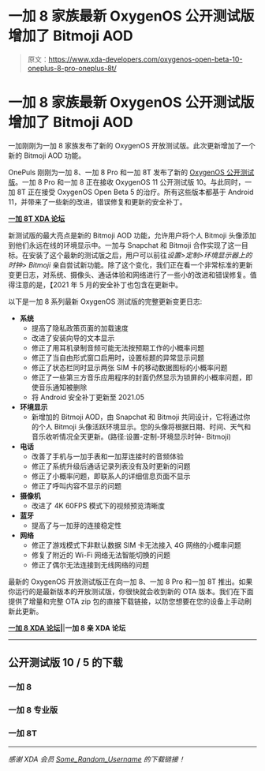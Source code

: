 # 一加 8 家族最新 OxygenOS 公开测试版增加了 Bitmoji AOD

> 原文：<https://www.xda-developers.com/oxygenos-open-beta-10-oneplus-8-pro-oneplus-8t/>

# 一加 8 家族最新 OxygenOS 公开测试版增加了 Bitmoji AOD

一加刚刚为一加 8 家族发布了新的 OxygenOS 开放测试版。此次更新增加了一个新的 Bitmoji AOD 功能。

OnePuls 刚刚为一加 8、一加 8 Pro 和一加 8T 发布了新的 [OxygenOS 公开测试版](https://www.xda-developers.com/oneplus-8-8-pro-8t-oxygenos-open-beta-april-security-patches/)。一加 8 Pro 和一加 8 正在接收 OxygenOS 11 公开测试版 10。与此同时，一加 8T 正在接受 OxygenOS Open Beta 5 的治疗。所有这些版本都基于 Android 11，并带来了一些新的改进，错误修复和更新的安全补丁。

**[一加 8T XDA 论坛](https://forum.xda-developers.com/c/oneplus-8t.11579/)**

新测试版的最大亮点是新的 Bitmoji AOD 功能，允许用户将个人 Bitmoji 头像添加到他们永远在线的环境显示中。一加与 Snapchat 和 Bitmoji 合作实现了这一目标。在安装了这个最新的测试版之后，用户可以前往*设置>定制>环境显示器上的时钟> Bitmoji* 亲自尝试新功能。除了这个变化，我们正在看一个非常标准的更新变更日志，对系统、摄像头、通话体验和网络进行了一些小的改进和错误修复。值得注意的是，【2021 年 5 月的安全补丁也包含在更新中。

以下是一加 8 系列最新 OxygenOS 测试版的完整更新变更日志:

*   **系统**
    *   提高了隐私政策页面的加载速度
    *   改进了安装向导的文本显示
    *   修正了用耳机录制音频可能无法按预期工作的小概率问题
    *   修正了当自由形式窗口启用时，设置标题的异常显示问题
    *   修正了状态栏同时显示两张 SIM 卡的移动数据图标的小概率问题
    *   修正了一些第三方音乐应用程序的封面仍然显示为锁屏的小概率问题，即使音乐通知被删除
    *   将 Android 安全补丁更新至 2021.05
*   **环境显示**
    *   新增加的 Bitmoji AOD，由 Snapchat 和 Bitmoji 共同设计，它将通过你的个人 Bitmoji 头像活跃环境显示。您的头像将根据日期、时间、天气和音乐收听情况全天更新。(路径:设置-定制-环境显示时钟- Bitmoji)
*   **电话**
    *   改善了手机与一加手表和一加芽连接时的音频体验
    *   修正了系统升级后通话记录列表没有及时更新的问题
    *   修正了小概率问题，即联系人的详细信息页面不显示
    *   修正了呼叫内容不显示的问题
*   **摄像机**
    *   改进了 4K 60FPS 模式下的视频预览清晰度
*   **蓝牙**
    *   提高了与一加芽的连接稳定性
*   **网络**
    *   修正了游戏模式下非默认数据 SIM 卡无法接入 4G 网络的小概率问题
    *   修复了附近的 Wi-Fi 网络无法智能切换的问题
    *   修正了偶尔无法连接到无线网络的问题

最新的 OxygenOS 开放测试版正在向一加 8、一加 8 Pro 和一加 8T 推出。如果你运行的是最新版本的开放测试版，你很快就会收到新的 OTA 版本。我们在下面提供了增量和完整 OTA zip 包的直接下载链接，以防您想要在您的设备上手动刷新此更新。

**[一加 8 XDA 论坛](https://forum.xda-developers.com/c/oneplus-8.10349/)|**|**一加 8 亲 XDA 论坛**

* * *

## 公开测试版 10 / 5 的下载

### 一加 8

### 一加 8 专业版

### 一加 8T

* * *

*感谢 XDA 会员 [Some_Random_Username](https://forum.xda-developers.com/m/some_random_username.8234677/) 的下载链接！*